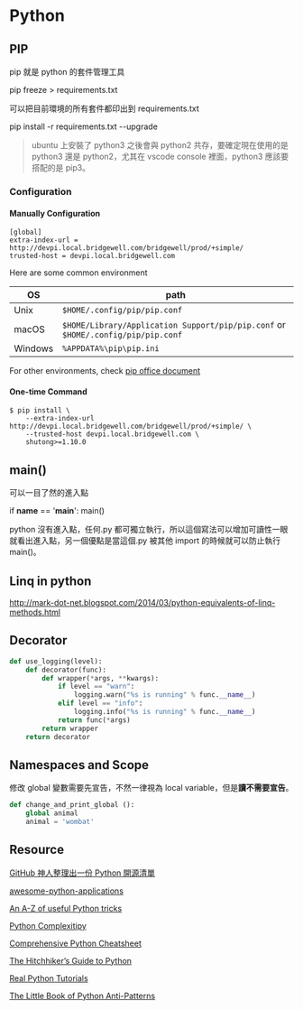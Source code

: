 # Python

## PIP

pip 就是 python 的套件管理工具

pip freeze > requirements.txt

可以把目前環境的所有套件都印出到 requirements.txt

pip install -r requirements.txt --upgrade

> ubuntu 上安裝了 python3 之後會與 python2 共存，要確定現在使用的是 python3 還是 python2，尤其在 vscode console 裡面，python3 應該要搭配的是 pip3。

### Configuration

#### Manually Configuration

```config
[global]
extra-index-url = http://devpi.local.bridgewell.com/bridgewell/prod/+simple/
trusted-host = devpi.local.bridgewell.com
```

Here are some common environment

| OS      | path                                                                             |
| ------- | -------------------------------------------------------------------------------- |
| Unix    | `$HOME/.config/pip/pip.conf`                                                     |
| macOS   | `$HOME/Library/Application Support/pip/pip.conf` or `$HOME/.config/pip/pip.conf` |
| Windows | `%APPDATA%\pip\pip.ini`                                                          |

For other environments, check [pip office document](https://pip.pypa.io/en/stable/user_guide/#config-file)

#### One-time Command

```config
$ pip install \
    --extra-index-url http://devpi.local.bridgewell.com/bridgewell/prod/+simple/ \
    --trusted-host devpi.local.bridgewell.com \
    shutong>=1.10.0
```

## main()

可以一目了然的進入點

if **name** == '**main**':
main()

python 沒有進入點，任何.py 都可獨立執行，所以這個寫法可以增加可讀性一眼就看出進入點，另一個優點是當這個.py 被其他 import 的時候就可以防止執行 main()。

## Linq in python

<http://mark-dot-net.blogspot.com/2014/03/python-equivalents-of-linq-methods.html>

## Decorator

```python
def use_logging(level):
    def decorator(func):
        def wrapper(*args, **kwargs):
            if level == "warn":
                logging.warn("%s is running" % func.__name__)
            elif level == "info":
                logging.info("%s is running" % func.__name__)
            return func(*args)
        return wrapper
    return decorator
```

## Namespaces and Scope

修改 global 變數需要先宣告，不然一律視為 local variable，但是**讀不需要宣告**。

```python
def change_and_print_global ():
    global animal
    animal = 'wombat'
```

## Resource

[GitHub 神人整理出一份 Python 開源清單](https://buzzorange.com/techorange/2018/12/21/python-list/?fbclid=IwAR3fK0h5CDINJXgyMMch0-KVgjVupWuKsQKnnL0qDgQGKWbpMd9Y5pMLEw0)

[awesome-python-applications](https://github.com/mahmoud/awesome-python-applications)

[An A-Z of useful Python tricks](https://medium.freecodecamp.org/an-a-z-of-useful-python-tricks-b467524ee747)

[Python Complexitipy](https://www.ics.uci.edu/~pattis/ICS-33/lectures/complexitypython.txt)

[Comprehensive Python Cheatsheet](https://github.com/gto76/python-cheatsheet)

[The Hitchhiker’s Guide to Python](https://docs.python-guide.org/)

[Real Python Tutorials](https://realpython.com/)

[The Little Book of Python Anti-Patterns](https://docs.quantifiedcode.com/python-anti-patterns/index.html)

